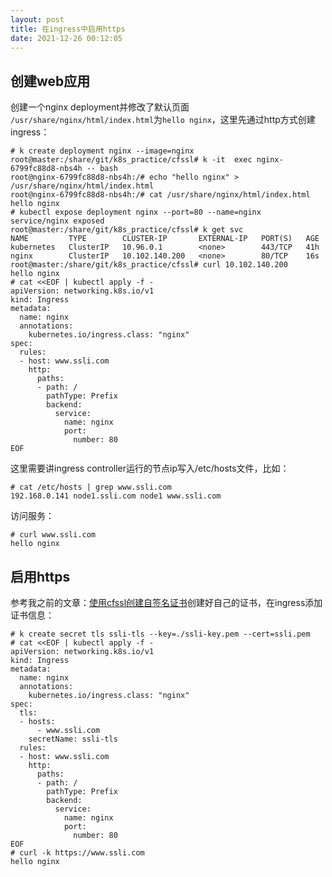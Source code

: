 ```yaml
---
layout: post
title: 在ingress中启用https
date: 2021-12-26 00:12:05
---
```

## 创建web应用

创建一个nginx deployment并修改了默认页面 `/usr/share/nginx/html/index.html`为`hello nginx`，这里先通过http方式创建ingress：

```
# k create deployment nginx --image=nginx
root@master:/share/git/k8s_practice/cfssl# k -it  exec nginx-6799fc88d8-nbs4h -- bash
root@nginx-6799fc88d8-nbs4h:/# echo "hello nginx" > /usr/share/nginx/html/index.html
root@nginx-6799fc88d8-nbs4h:/# cat /usr/share/nginx/html/index.html
hello nginx
# kubectl expose deployment nginx --port=80 --name=nginx
service/nginx exposed
root@master:/share/git/k8s_practice/cfssl# k get svc
NAME         TYPE        CLUSTER-IP       EXTERNAL-IP   PORT(S)   AGE
kubernetes   ClusterIP   10.96.0.1        <none>        443/TCP   41h
nginx        ClusterIP   10.102.140.200   <none>        80/TCP    16s
root@master:/share/git/k8s_practice/cfssl# curl 10.102.140.200
hello nginx
# cat <<EOF | kubectl apply -f -
apiVersion: networking.k8s.io/v1
kind: Ingress
metadata:
  name: nginx
  annotations:
    kubernetes.io/ingress.class: "nginx"
spec:
  rules:
  - host: www.ssli.com
    http:
      paths:
      - path: /
        pathType: Prefix
        backend:
          service:
            name: nginx
            port:
              number: 80
EOF
```

这里需要讲ingress controller运行的节点ip写入/etc/hosts文件，比如：

```
# cat /etc/hosts | grep www.ssli.com
192.168.0.141 node1.ssli.com node1 www.ssli.com
```

访问服务：

```
# curl www.ssli.com
hello nginx
```
## 启用https

参考我之前的文章：[使用cfssl创建自签名证书](http://reborncodinglife.com/2021/12/26/create-ca-via-cfssl/)创建好自己的证书，在ingress添加证书信息：

```
# k create secret tls ssli-tls --key=./ssli-key.pem --cert=ssli.pem
# cat <<EOF | kubectl apply -f -
apiVersion: networking.k8s.io/v1
kind: Ingress
metadata:
  name: nginx
  annotations:
    kubernetes.io/ingress.class: "nginx"
spec:
  tls:
  - hosts:
      - www.ssli.com
    secretName: ssli-tls
  rules:
  - host: www.ssli.com
    http:
      paths:
      - path: /
        pathType: Prefix
        backend:
          service:
            name: nginx
            port:
              number: 80
EOF
# curl -k https://www.ssli.com
hello nginx
```
